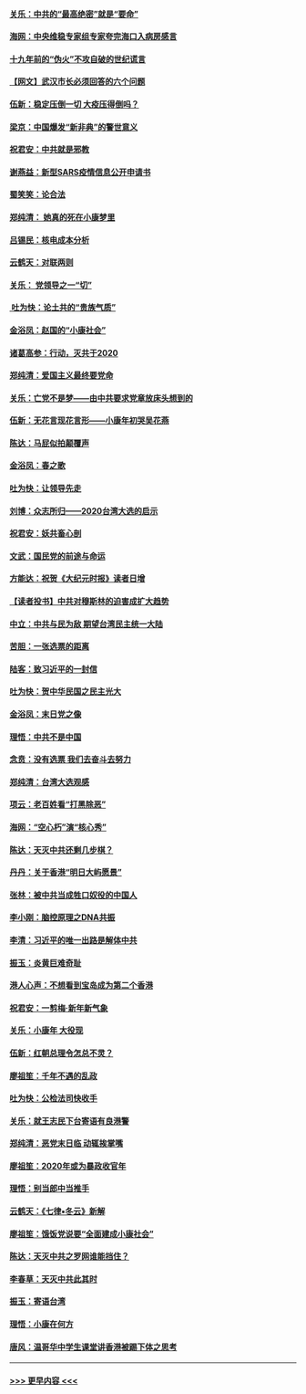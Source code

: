 #### [关乐：中共的“最高绝密”就是“要命”](../pages/nsc993/n11816946.md?t=01250231) 
#### [海网：中央维稳专家组专家夸完海口入病房感言](../pages/nsc993/n11815138.md?t=01250231) 
#### [十九年前的“伪火”不攻自破的世纪谎言](../pages/nsc993/n11813238.md?t=01250231) 
#### [【网文】武汉市长必须回答的六个问题](../pages/nsc993/n11813848.md?t=01250231) 
#### [伍新：稳定压倒一切 大疫压得倒吗？](../pages/nsc993/n11812634.md?t=01250231) 
#### [梁京：中国爆发“新非典”的警世意义](../pages/nsc993/n11812554.md?t=01250231) 
#### [祝君安：中共就是邪教](../pages/nsc993/n11812431.md?t=01250231) 
#### [谢燕益：新型SARS疫情信息公开申请书](../pages/nsc993/n11808840.md?t=01250231) 
#### [蜀笑笑：论合法](../pages/nsc993/n11808064.md?t=01250231) 
#### [郑纯清： 她真的死在小康梦里](../pages/nsc993/n11806623.md?t=01250231) 
#### [吕锡民：核电成本分析](../pages/nsc993/n11806284.md?t=01250231) 
#### [云鹤天：对联两则](../pages/nsc993/n11805957.md?t=01250231) 
#### [关乐： 党领导之一“切”](../pages/nsc993/n11804505.md?t=01250231) 
#### [ 吐为快：论土共的“贵族气质”](../pages/nsc993/n11804490.md?t=01250231) 
#### [金浴凤：赵国的“小康社会”](../pages/nsc993/n11804452.md?t=01250231) 
#### [诸葛高参：行动，灭共于2020](../pages/nsc993/n11804120.md?t=01250231) 
#### [郑纯清：爱国主义最终要党命](../pages/nsc993/n11802197.md?t=01250231) 
#### [关乐：亡党不是梦——由中共要求党章放床头想到的](../pages/nsc993/n11802156.md?t=01250231) 
#### [伍新：无花言现花言形——小康年初哭吴花燕](../pages/nsc993/n11800044.md?t=01250231) 
#### [陈达：马屁似拍颠覆声](../pages/nsc993/n11800010.md?t=01250231) 
#### [金浴凤：春之歌](../pages/nsc993/n11797687.md?t=01250231) 
#### [吐为快：让领导先走](../pages/nsc993/n11797512.md?t=01250231) 
#### [刘博：众志所归——2020台湾大选的启示](../pages/nsc993/n11796878.md?t=01250231) 
#### [祝君安：妖共畜心剖](../pages/nsc993/n11794273.md?t=01250231) 
#### [文武：国民党的前途与命运](../pages/nsc993/n11794198.md?t=01250231) 
#### [方能达：祝贺《大纪元时报》读者日增](../pages/nsc993/n11793807.md?t=01250231) 
#### [【读者投书】中共对穆斯林的迫害成扩大趋势](../pages/nsc993/n11791371.md?t=01250231) 
#### [中立：中共与民为敌 期望台湾民主统一大陆](../pages/nsc993/n11790392.md?t=01250231) 
#### [苦胆：一张选票的距离](../pages/nsc993/n11788914.md?t=01250231) 
#### [陆客：致习近平的一封信](../pages/nsc993/n11788867.md?t=01250231) 
#### [吐为快：贺中华民国之民主光大](../pages/nsc993/n11788618.md?t=01250231) 
#### [金浴凤：末日党之像](../pages/nsc993/n11787475.md?t=01250231) 
#### [理悟：中共不是中国](../pages/nsc993/n11787463.md?t=01250231) 
#### [念贲：没有选票  我们去奋斗去努力](../pages/nsc993/n11787398.md?t=01250231) 
#### [郑纯清：台湾大选观感](../pages/nsc993/n11786210.md?t=01250231) 
#### [项云：老百姓看“打黑除恶”](../pages/nsc993/n11785398.md?t=01250231) 
#### [海网：“空心朽”演“核心秀”](../pages/nsc993/n11783874.md?t=01250231) 
#### [陈达：天灭中共还剩几步棋？](../pages/nsc993/n11783719.md?t=01250231) 
#### [丹丹：关于香港“明日大屿愿景”](../pages/nsc993/n11783273.md?t=01250231) 
#### [张林：被中共当成牲口奴役的中国人](../pages/nsc993/n11782397.md?t=01250231) 
#### [李小刚：脑控原理之DNA共振](../pages/nsc993/n11780962.md?t=01250231) 
#### [李清：习近平的唯一出路是解体中共](../pages/nsc993/n11780866.md?t=01250231) 
#### [振玉：炎黄巨难奇耻](../pages/nsc993/n11779632.md?t=01250231) 
#### [港人心声：不想看到宝岛成为第二个香港](../pages/nsc993/n11778817.md?t=01250231) 
#### [祝君安：一剪梅‧新年新气象](../pages/nsc993/n11776340.md?t=01250231) 
#### [关乐：小康年 大役现](../pages/nsc993/n11774213.md?t=01250231) 
#### [伍新：红朝总理令怎总不灵？](../pages/nsc993/n11770813.md?t=01250231) 
#### [廖祖笙：千年不遇的乱政](../pages/nsc993/n11770373.md?t=01250231) 
#### [吐为快：公检法司快收手](../pages/nsc993/n11770359.md?t=01250231) 
#### [关乐：就王志民下台寄语有良港警](../pages/nsc993/n11769903.md?t=01250231) 
#### [郑纯清：恶党末日临 动辄挨掌嘴](../pages/nsc993/n11769356.md?t=01250231) 
#### [廖祖笙：2020年或为暴政收官年](../pages/nsc993/n11768216.md?t=01250231) 
#### [理悟：别当郎中当推手](../pages/nsc993/n11768243.md?t=01250231) 
#### [云鹤天：《七律▪冬云》新解](../pages/nsc993/n11768204.md?t=01250231) 
#### [廖祖笙：饿饭党说要“全面建成小康社会”](../pages/nsc993/n11767482.md?t=01250231) 
#### [陈达：天灭中共之罗网谁能挡住？](../pages/nsc993/n11767465.md?t=01250231) 
#### [李春草：天灭中共此其时](../pages/nsc993/n11767452.md?t=01250231) 
#### [振玉：寄语台湾](../pages/nsc993/n11767432.md?t=01250231) 
#### [理悟：小康在何方](../pages/nsc993/n11767394.md?t=01250231) 
#### [唐风：温哥华中学生课堂讲香港被踢下体之思考](../pages/nsc993/n11766848.md?t=01250231) 

----
#### [ >>> 更早内容 <<< ](../indexes/nsc993-earlier.md)
